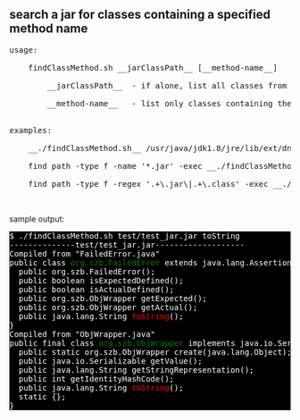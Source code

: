 ## search a jar for classes containing a specified method name

<pre>
usage:<br/>
    findClassMethod.sh __jarClassPath__ [__method-name__]<br/>
        __jarClassPath__  - if alone, list all classes from the jar/class<br/>
        __method-name__   - list only classes containing the method-name<br/>

examples:<br/>
    __./findClassMethod.sh__ /usr/java/jdk1.8/jre/lib/ext/dnsns.jar lookupAllHostAddr<br/>
    find path -type f -name '*.jar' -exec __./findClassMethod.sh__ {} methodXY \;<br/>
    find path -type f -regex '.+\.jar\|.+\.class' -exec __./findClassMethod.sh__ {} methodXY \;<br/>

</pre>

sample output:
<pre style="background-color:black; color:white">
$ ./findClassMethod.sh test/test_jar.jar toString
--------------test/test_jar.jar-------------------
Compiled from "FailedError.java"
public class <span style="color:green">org.szb.FailedError</span> extends java.lang.AssertionError {
  public org.szb.FailedError();
  public boolean isExpectedDefined();
  public boolean isActualDefined();
  public org.szb.ObjWrapper getExpected();
  public org.szb.ObjWrapper getActual();
  public java.lang.String <span style="color:red">toString</span>();
}
Compiled from "ObjWrapper.java"
public final class <span style="color:green">org.szb.ObjWrapper</span> implements java.io.Serializable {
  public static org.szb.ObjWrapper create(java.lang.Object);
  public java.io.Serializable getValue();
  public java.lang.String getStringRepresentation();
  public int getIdentityHashCode();
  public java.lang.String <span style="color:red">toString</span>();
  static {};
}
</pre>
